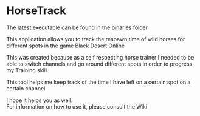 # HorseTrack
The latest executable can be found in the binaries folder

This application allows you to track the respawn time of wild horses for different spots in the game Black Desert Online 

This was created because as a self respecting horse trainer I needed to be able to switch channels and go around different spots in order to progress my Training skill.

This tool helps me keep track of the time I have left on a certain spot on a certain channel

I hope it helps you as well.  
For information on how to use it, please consult the Wiki
